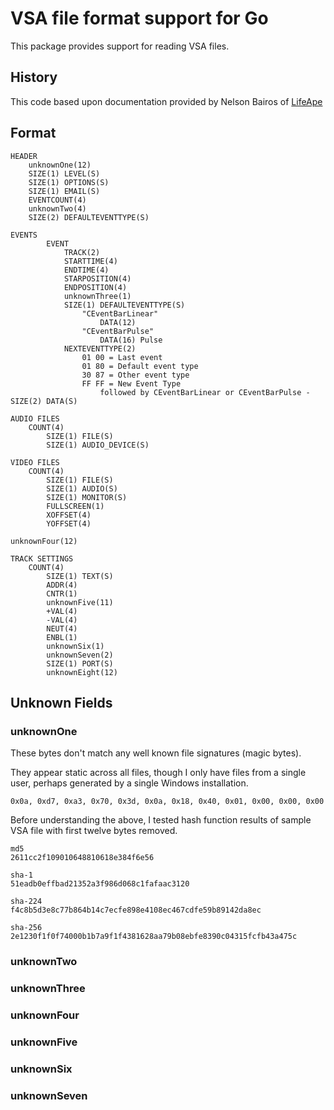 # VSA file format support for Go

This package provides support for reading VSA files.

## History

This code based upon documentation provided by Nelson Bairos of [LifeApe](https://lifeape.com)

## Format

``` text
HEADER
    unknownOne(12)
    SIZE(1) LEVEL(S)
    SIZE(1) OPTIONS(S)
    SIZE(1) EMAIL(S)
    EVENTCOUNT(4)
    unknownTwo(4)
    SIZE(2) DEFAULTEVENTTYPE(S)

EVENTS
        EVENT
            TRACK(2)
            STARTTIME(4)
            ENDTIME(4)
            STARPOSITION(4)
            ENDPOSITION(4)
            unknownThree(1)
            SIZE(1) DEFAULTEVENTTYPE(S)
                "CEventBarLinear"
                    DATA(12)
                "CEventBarPulse"
                    DATA(16) Pulse
            NEXTEVENTTYPE(2)
                01 00 = Last event
                01 80 = Default event type
                30 87 = Other event type
                FF FF = New Event Type
                    followed by CEventBarLinear or CEventBarPulse - SIZE(2) DATA(S)

AUDIO FILES
    COUNT(4)
        SIZE(1) FILE(S)
        SIZE(1) AUDIO_DEVICE(S)

VIDEO FILES
    COUNT(4)
        SIZE(1) FILE(S)
        SIZE(1) AUDIO(S)
        SIZE(1) MONITOR(S)
        FULLSCREEN(1)
        XOFFSET(4)
        YOFFSET(4)

unknownFour(12)

TRACK SETTINGS
    COUNT(4)
        SIZE(1) TEXT(S)
        ADDR(4)
        CNTR(1)
        unknownFive(11)
        +VAL(4)
        -VAL(4)
        NEUT(4)
        ENBL(1)
        unknownSix(1)
        unknownSeven(2)
        SIZE(1) PORT(S)
        unknownEight(12)
```

## Unknown Fields

### unknownOne

These bytes don't match any well known file signatures (magic bytes).

They appear static across all files, though I only have files from a single user, perhaps generated by a single Windows installation.

``` text
0x0a, 0xd7, 0xa3, 0x70, 0x3d, 0x0a, 0x18, 0x40, 0x01, 0x00, 0x00, 0x00
```

Before understanding the above, I tested hash function results of sample VSA file with first twelve bytes removed.

``` text
md5
2611cc2f109010648810618e384f6e56

sha-1
51eadb0effbad21352a3f986d068c1fafaac3120

sha-224
f4c8b5d3e8c77b864b14c7ecfe898e4108ec467cdfe59b89142da8ec

sha-256
2e1230f1f0f74000b1b7a9f1f4381628aa79b08ebfe8390c04315fcfb43a475c
```

### unknownTwo

### unknownThree

### unknownFour

### unknownFive

### unknownSix

### unknownSeven
